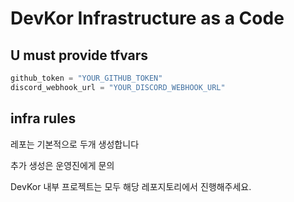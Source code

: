 # DevKor Infrastructure as a Code

## U must provide tfvars

```tf
github_token = "YOUR_GITHUB_TOKEN"
discord_webhook_url = "YOUR_DISCORD_WEBHOOK_URL"
```

## infra rules

레포는 기본적으로 두개 생성합니다

추가 생성은 운영진에게 문의

DevKor 내부 프로젝트는 모두 해당 레포지토리에서 진행해주세요.
